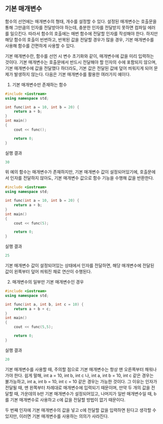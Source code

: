 ## 기본 매개변수

함수의 선언에는 매개변수의 형태, 개수를 설정할 수 있다. 설정된 매개변수는 호출문을 통해 그만큼의 인자를 전달받아야 하는데, 충분한 인자를 전달받지 못하면 컴파일 에러를 일으킨다. 
따라서 함수의 호출에는 매번 함수에 전달할 인자를 작성해야 한다. 하지만 해당 함수의 호출이 빈번하고, 반복된 값을 전달할 경우가 많을 경우, 기본 매개변수를 사용해 함수를 간편하게
사용할 수 있다.

기본 매개변수란, 함수를 선언 시 변수 초기화와 같이, 매개변수에 값을 미리 입력하는 것이다. 기본 매개변수는 호출문에서 반드시 전달해야 할 인자의 수에 포함되지 않으며,
기본 매개변수에 값을 전달했다 하더라도, 기본 값은 전달된 값에 덮어 씌워지게 되어 문제가 발생하지 않는다. 다음은 기본 매개변수를 활용한 여러가지 예이다.

1) 기본 매개변수만 존재하는 함수
```c++
#include <iostream>
using namespace std;

int func(int a = 10, int b = 20) {
    return a + b;
}
int main()
{
    cout << func();

    return 0;
}
```
실행 결과
```c++
30
```

위 예의 함수는 매개변수가 존재하지만, 기본 매개변수 값이 설정되어있기에, 호출문에서 인자를 전달하지 않아도, 기본 매개변수 값으로 함수 기능을 수행해 값을 반환한다.
```c++
#include <iostream>
using namespace std;

int func(int a = 10, int b = 20) {
    return a + b;
}
int main()
{
    cout << func(5);

    return 0;
}
```
실행 결과
```c++
25
```
기본 매개변수 값이 설정되어있는 상태에서 인자를 전달하면, 해당 매개변수에 전달된 값이 왼쪽부터 덮어 씌워진 채로 연산이 수행된다.

2) 매개변수의 일부만 기본 매개변수인 경우
```c++
#include <iostream>
using namespace std;

int func(int a, int b, int c = 10) {
    return a + b + c;
}
int main()
{
    cout << func(5,5);

    return 0;
}
```
실행 결과
```c++
20
```
기본 매개변수를 사용할 때, 주의할 점으로 기본 매개변수는 항상 맨 오른쪽부터 채워나가야 한다. 쉽게 말해, int a = 10, int  b, int c 나, int a, int b = 10, int c 같은 경우는
불가능하고, int a, int b = 10, int c = 10 같은 경우는 가능한 것이다. 그 이유는 인자가 전달될 때, 맨 왼쪽부터 차례대로 매개변수에 입력되기 때문이며, 만약 두 개의
값을 전달할 때, 가운데의 b만
기본 매개변수가 설정되어있고, 나머지가 일반 매개변수일 때, b를 기본 매개변수로 사용하고 c에 값을 전달할 방법이 없기 때문이다. 

두 번째 인자에 기본 매개변수의 값을 넣고 c에 전달할 값을 입력하면 된다고 생각할 수 있지만, 이러면 기본 매개변수를 사용하는 의의가 사라진다.













